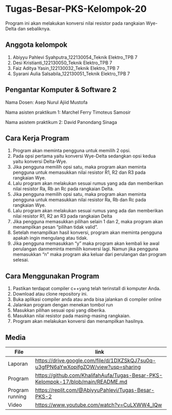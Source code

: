 # Tugas-Besar-PKS-Kelompok-20
Program ini akan melakukan konversi nilai resistor pada rangkaian Wye-Delta dan sebaliknya.

## Anggota kelompok

1. Abiyyu Pahlevi Syahputra_122130054_Teknik Elektro_TPB 7
2. Desi Kristianti_122130050_Teknik Elektro_TPB 7
3. Faiz Aditya Yasin_122130032_Teknik Elektro_TPB 7
4. Syarani Aulia Salsabila_122130051_Teknik Elektro_TPB 7

## Pengantar Komputer & Software 2
Nama Dosen: Asep Nurul Ajiid Mustofa

Nama asisten praktikum 1: Marchel Ferry Timoteus Samosir

Nama asistem praktikum 2: David Panondang Sinaga

## Cara Kerja Program
1. Program akan meminta pengguna untuk memilih 2 opsi.
2. Pada opsi pertama yaitu konversi Wye-Delta sedangkan opsi kedua yaitu konversi Delta-Wye.
3. Jika pengguna memilih opsi satu, maka program akan meminta pengguna untuk memasukkan nilai resistor R1, R2 dan R3 pada    rangkaian Wye. 
4. Lalu program akan melakukan sesuai rumus yang ada dan memberikan nilai resistor Ra, Rb an Rc pada rangkaian Delta.
5. Jika pengguna memilih opsi satu, maka program akan meminta pengguna untuk memasukkan nilai resistor Ra, Rb dan Rc pada    rangkaian Wye.
4. Lalu program akan melakukan sesuai rumus yang ada dan memberikan nilai resistor R1, R2 an R3 pada rangkaian Delta
5. Jika pengguna memasukkan pilihan selain 1 dan 2, maka program akan menampilkan pesan “pilihan tidak valid”. 
6. Setelah menampilkan hasil konversi, program akan meminta pengguna apakah ingin mengulang atau tidak.
7. Jika pengguna memasukkan “y” maka program akan kembali ke awal perulangan danmeminta memilih konversi lagi. Namun jika pengguna memasukkan “n” maka program aka keluar dari perulangan dan program selesai.

## Cara Menggunakan Program
1. Pastikan terdapat compiler c++yang telah terinstall di komputer Anda.
2. Download atau clone repository ini.
3. Buka aplikasi compiler anda atau anda bisa jalankan di compiler online
4. Jalankan program dengan menekan tombol run
5. Masukkan pilihan sesuai opsi yang diberika.
6. Masukkan nilai resistor pada masing-masing rangkaian.
7. Program akan melakukan konversi dan menampilkan hasilnya.


## Media

| File |      link     |
| ------ | ------ |
| Laporan | https://drive.google.com/file/d/1DXZSkQJ7su0q-u3gfPN6aYwXopifgZOW/view?usp=sharing |
| Program | https://github.com/KhalifahAufa/Tugas-Besar-PKS-Kelompok-17/blob/main/README.md |
| Program running | https://replit.com/@AbiyyuPahlevi/Tugas-Besar-PKS-2 |
| Video | https://www.youtube.com/watch?v=CuLXWW4_IQw |
